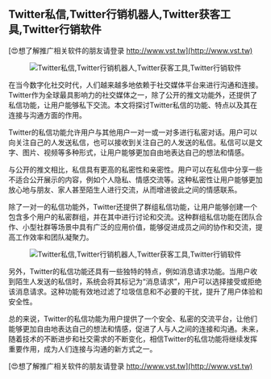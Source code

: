 ## **Twitter私信,Twitter行销机器人,Twitter获客工具,Twitter行销软件**

[😍想了解推广相关软件的朋友请登录 http://www.vst.tw](http://www.vst.tw)

 <center><img src="https://vst.tw/MP4/tuiguang/png/6.png" alt="Twitter私信,Twitter行销机器人,Twitter获客工具,Twitter行销软件"></center>

在当今数字化社交时代，人们越来越多地依赖于社交媒体平台来进行沟通和连接。Twitter作为全球最具影响力的社交媒体之一，除了公开的推文功能外，还提供了私信功能，让用户能够私下交流。本文将探讨Twitter私信的功能、特点以及其在连接与沟通方面的作用。

Twitter的私信功能允许用户与其他用户一对一或一对多进行私密对话。用户可以向关注自己的人发送私信，也可以接收到关注自己的人发送的私信。私信可以是文字、图片、视频等多种形式，让用户能够更加自由地表达自己的想法和情感。

与公开的推文相比，私信具有更高的私密性和亲密性。用户可以在私信中分享一些不适合公开展示的内容，例如个人隐私、情感交流等。这种私密性让用户能够更加放心地与朋友、家人甚至陌生人进行交流，从而增进彼此之间的情感联系。

除了一对一的私信功能外，Twitter还提供了群组私信功能，让用户能够创建一个包含多个用户的私密群组，并在其中进行讨论和交流。这种群组私信功能在团队合作、小型社群等场景中具有广泛的应用价值，能够促进成员之间的协作和交流，提高工作效率和团队凝聚力。

 <center><img src="https://vst.tw/MP4/tuiguang/png/5.png" alt="Twitter私信,Twitter行销机器人,Twitter获客工具,Twitter行销软件"></center>

另外，Twitter的私信功能还具有一些独特的特点，例如消息请求功能。当用户收到陌生人发送的私信时，系统会将其标记为“消息请求”，用户可以选择接受或拒绝该消息请求。这种功能有效地过滤了垃圾信息和不必要的干扰，提升了用户体验和安全性。

总的来说，Twitter的私信功能为用户提供了一个安全、私密的交流平台，让他们能够更加自由地表达自己的想法和情感，促进了人与人之间的连接和沟通。未来，随着技术的不断进步和社交需求的不断变化，相信Twitter的私信功能将继续发挥重要作用，成为人们连接与沟通的新方式之一。

[😍想了解推广相关软件的朋友请登录 http://www.vst.tw](http://www.vst.tw)



